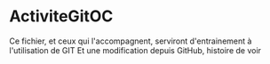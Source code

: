 # ActiviteGitOC

Ce fichier, et ceux qui l'accompagnent, serviront d'entrainement à l'utilisation de GIT
Et une modification depuis GitHub, histoire de voir
